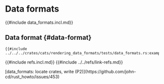 # Data formats

{{#include data_formats.incl.md}}

## Data format {#data-format}

```rust,editable
{{#include ../../../crates/cats/rendering_data_formats/tests/data_formats.rs:example}}
```

{{#include refs.incl.md}}
{{#include ../../refs/link-refs.md}}

<div class="hidden">
[data_formats: locate crates, write (P2)](https://github.com/john-cd/rust_howto/issues/453)

</div>
